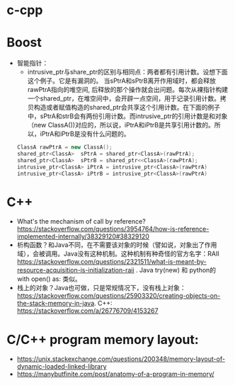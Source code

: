# c-cpp
# Boost
* 智能指针：
  * intrusive_ptr与share_ptr的区别与相同点：两者都有引用计数。设想下面这个例子。它是有漏洞的。 当sPtrA和sPtrB离开作用域时，都会释放rawPtrA指向的堆空间, 后释放的那个操作就会出问题。每次从裸指针构建一个shared_ptr，在堆空间中，会开辟一点空间，用于记录引用计数。拷贝构造或者赋值构造的shared_ptr会共享这个引用计数。在下面的例子中，sPtrA和strB会有两份引用计数。而intrusive_ptr的引用计数是和对象（new ClassA())对应的，所以说，iPtrA和iPtrB是共享引用计数的。所以，iPtrA和iPtrB是没有什么问题的。
  ```c++
  ClassA rawPtrA = new ClassA();
  shared_ptr<ClassA>  sPtrA = shared_ptr<ClassA>(rawPtrA);
  shared_ptr<ClassA>  sPtrB = shared_ptr<<ClassA>(rawPtrA);
  intrusive_ptr<ClassA> iPtrA = intrusive_ptr<ClassA>(rawPtrA)
  intrusive_ptr<ClassA> iPtrB = intrusive_ptr<ClassA>(rawPtrA)
  ```


# C++
* What's the mechanism of call by reference? https://stackoverflow.com/questions/3954764/how-is-reference-implemented-internally/38329120#38329120 
* 析构函数？和Java不同，在不需要该对象的时候（譬如说，对象出了作用域），会被调用。Java没有这种机制。这种机制有种奇怪的官方名字：RAII https://stackoverflow.com/questions/2321511/what-is-meant-by-resource-acquisition-is-initialization-raii . Java try(new) 和 python的 with open() as: 类似。
* 栈上的对象？Java也可做，只是常规情况下，没有栈上对象：https://stackoverflow.com/questions/25903320/creating-objects-on-the-stack-memory-in-java. C++: https://stackoverflow.com/a/26776709/4153267

# C/C++ program memory layout:
* https://unix.stackexchange.com/questions/200348/memory-layout-of-dynamic-loaded-linked-library
* https://manybutfinite.com/post/anatomy-of-a-program-in-memory/
